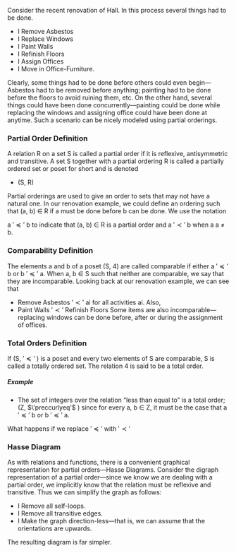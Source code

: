 
Consider the recent renovation of  Hall. In this process several things had to be done.

- I Remove Asbestos
- I Replace Windows
- I Paint Walls
- I Refinish Floors
- I Assign Offices
- I Move in Office-Furniture.

Clearly, some things had to be done before others could even begin—Asbestos had to be removed before anything; painting had to be done before the floors to avoid ruining them, etc. On the other hand, several things could have been done concurrently—painting could be done while replacing the windows and assigning office could have been done at anytime. Such a scenario can be nicely modeled using partial orderings.

### Partial Order Definition

A relation R on a set S is called a partial order if it is reflexive, antisymmetric and transitive. A set S together with a partial ordering R is called a partially ordered set or poset for short and is denoted

-  (S, R)

Partial orderings are used to give an order to sets that may not have a natural one. In our renovation example, we could define an ordering such that (a, b) ∈ R if a must be done before b can be done.
We use the notation

a $'\preccurlyeq'$ b to indicate that (a, b) ∈ R is a partial order and
a $'\prec'$ b when a a $`\neq`$ b.

### Comparability Definition
The elements a and b of a poset (S, 4) are called comparable if either a $'\preccurlyeq'$ b or b $'\preccurlyeq'$ a. When a, b ∈ S such that neither are comparable, we say that they are incomparable. Looking back at our renovation example, we can see that

- Remove Asbestos $'\prec'$ ai
for all activities ai. Also, 
- Paint Walls $'\prec'$  Refinish Floors 
Some items are also incomparable—replacing windows can be done before, after or during the assignment of offices.

### Total Orders Definition

If (S, $'\preccurlyeq'$ ) is a poset and every two elements of S are comparable, S is called a totally ordered set. The relation 4 is said to be a total order.

 ##### Example

- The set of integers over the relation “less than equal to” is a total order; (Z, $\'preccurlyeq'$ ) since for every a, b ∈ Z, it must be the case that
a $'\preccurlyeq'$ b or b $'\preccurlyeq'$ a.

What happens if we replace $'\preccurlyeq'$ with $'\prec'$

### Hasse Diagram

As with relations and functions, there is a convenient graphical representation for partial orders—Hasse Diagrams. Consider the digraph representation of a partial order—since we know we are dealing with a partial order, we implicitly know that the relation must be reflexive and transitive. Thus we can simplify the graph as follows:

- I Remove all self-loops.
- I Remove all transitive edges.
- I Make the graph direction-less—that is, we can assume that the orientations are upwards.

The resulting diagram is far simpler.